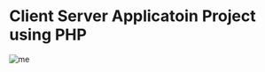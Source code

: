 # Client Server Applicatoin Project using PHP
![me](https://github.com/LINN-CODE/CSAD_project/issues/1#issue-2660684512)
